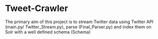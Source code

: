 # Tweet-Crawler
The primary aim of this project is to stream Twitter data using Twitter API (main.py/ Twitter_Stream.py), parse (Final_Parser.py) and index them on Solr with a well defined schema (Schema)
